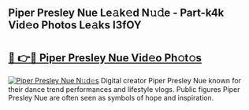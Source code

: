 ## Piper Presley Nue Le𝚊k𝚎d N𝚞𝚍e - Part-k4k Vid𝚎o Photos Le𝚊ks I3fOY

# <h2><a href="http://fb3in7c.evod.top/?m=Piper+Presley+Nue">🔗 👉🔴 Piper Presley Nue Vid𝚎o Ph𝚘t𝚘s</a></h2>

[![Piper Presley Nue N𝚞d𝚎s](https://i.imgur.com/8V9OHl7.gif)](http://fb3in7c.evod.top/?m=Piper+Presley+Nue)
Digital creator Piper Presley Nue known for their dance trend performances and lifestyle vlogs. Public figures Piper Presley Nue are often seen as symbols of hope and inspiration. 
